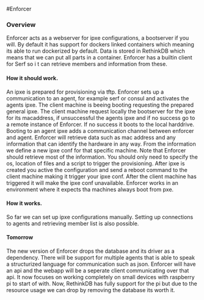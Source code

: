 #Enforcer


### Overview
Enforcer acts as a webserver for ipxe configurations, a bootserver if you will. By default it has support for dockers linked containers which meaning its able to run dockerized by default. Data is stored in RethinkDB which means that we can put all parts in a container. Enforcer has a builtin client for Serf so i t can retrieve members and information from these.

#### How it should work.

An ipxe is prepared for provisioning via tftp.
Enforcer sets up a communication to an agent, for example serf or consul and activates the agents ipxe.
The client machine is beeing booting requesting the prepared general ipxe.
The client machine request locally the bootserver for the ipxe for its macaddress, if unsuccessful the agents ipxe and if no success go to a remote instance of Enforcer. If no success it boots to the local harddrive.
Booting to an agent ipxe adds a communication channel between enforcer and agent. Enforcer will retrieve data such as mac address and any information that can identify the hardware in any way.
From the information we define a new ipxe conf for that specific machine. Note that Enforcer should retrieve most of the information. You should only need to specify the os, location of files and a script to trigger the provisioning.
After ipxe is created you active the configuration and send a reboot command to the client machine making it trigger your ipxe conf.
After the client machine has triggered it will make the ipxe conf unavailable. Enforcer works in an environment where it expects tha machines always boot from pxe.

#### How it works.

So far we can set up ipxe configurations manually. Setting up connections to agents and retrieving member list is also possible.


#### Tomorrow

The new version of Enforcer drops the database and its driver as a dependency. There will be support for multiple agents that is able to speak a structurized language for communication such as json. Enforcer will have an api and the webapp will be a seperate client communicating over that api. It now focuses on working completely on small devices with raspberry pi to start of with. Now, RethinkDB has fully support for the pi but due to the resource usage we can drop by removing the database its worth it.
